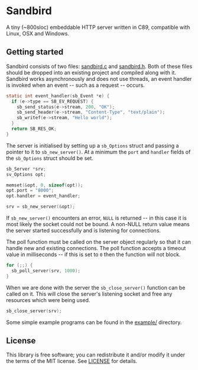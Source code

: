 # Sandbird
A tiny (~800sloc) embeddable HTTP server written in C89, compatible with Linux,
OSX and Windows.


## Getting started
Sandbird consists of two files: [sandbird.c](src/sandbird.c?raw=1) and
[sandbird.h](src/sandbird.h?raw=1). Both of these files should be dropped into
an existing project and compiled along with it. Sandbird works asynchronously
and does not use threads, an event handler is invoked when an event -- such as
a request -- occurs.
```c
static int event_handler(sb_Event *e) {
  if (e->type == SB_EV_REQUEST) {
    sb_send_status(e->stream, 200, "OK");
    sb_send_header(e->stream, "Content-Type", "text/plain");
    sb_writef(e->stream, "Hello world");
  }
  return SB_RES_OK;
}
```

The server is initialised by setting up a `sb_Options` struct and passing a
pointer to it to `sb_new_server()`. At a minimum the `port` and `handler`
fields of the `sb_Options` struct should be set.
```c
sb_Server *srv;
sv_Options opt;

memset(&opt, 0, sizeof(opt));
opt.port = "8000";
opt.handler = event_handler;

srv = sb_new_server(&opt);
```

If `sb_new_server()` encounters an error, `NULL` is returned -- in this case it
is most likely the socket could not be bound. A non-NULL return value means the
server started successfully and is listening for connections.

The poll function must be called on the server object regularly so that it can
handle new and existing connections. The poll function accepts a timeout value
in milliseconds -- if this is set to `0` then the function will not block.
```c
for (;;) {
  sb_poll_server(srv, 1000);
}
```

When we are done with the server the `sb_close_server()` function can be called
on it. This will close the server's listening socket and free any resources
which were being used.
```c
sb_close_server(srv);
```

Some simple example programs can be found in the [example/](example/)
directory.


## License
This library is free software; you can redistribute it and/or modify it under
the terms of the MIT license. See [LICENSE](LICENSE) for details.
